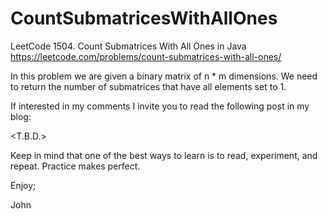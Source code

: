 # CountSubmatricesWithAllOnes
LeetCode 1504. Count Submatrices With All Ones in Java
https://leetcode.com/problems/count-submatrices-with-all-ones/

In this problem we are given a binary matrix of n * m dimensions.
We need to return the number of submatrices that have all
elements set to 1.

If interested in my comments I invite you to read the following 
post in my blog:

<T.B.D.>

Keep in mind that one of the best ways to learn is to read,
experiment, and repeat. Practice makes perfect.

Enjoy;

John
